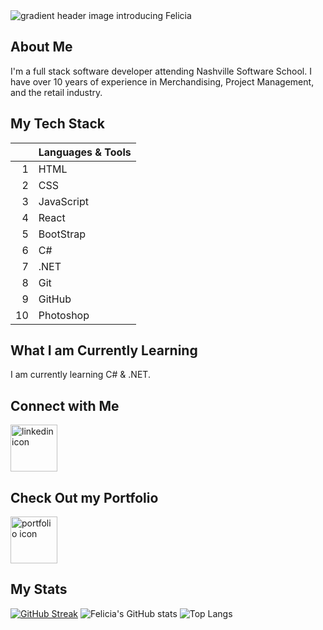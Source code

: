 <picture>
 <source media="(prefers-color-scheme: dark)" srcset="https://capsule-render.vercel.app/api?type=cylinder&height=300&color=gradient&text=Hello!%20I'm%20Felicia&textBg=false&animation=scaleIn">
 <source media="(prefers-color-scheme: light)" srcset="https://capsule-render.vercel.app/api?type=cylinder&height=200&color=gradient&text=Hello!%20I'm%20Felicia&textBg=false&animation=scaleIn">
 <img alt="gradient header image introducing Felicia" src="https://capsule-render.vercel.app/api?type=cylinder&height=200&color=gradient&text=Hello!%20I'm%20Felicia&textBg=false&animation=scaleIn">
</picture>

## About Me
I'm a full stack software developer attending Nashville Software School. I have over 10 years of experience in Merchandising, Project Management, and the retail industry.

## My Tech Stack
| | Languages & Tools |
|-----:|---------------|
|     1|HTML|
|     2|CSS|
|     3|JavaScript|
|     4|React|
|     5|BootStrap|
|     6|C#|
|     7|.NET|
|     8|Git|
|     9|GitHub|
|     10|Photoshop|

## What I am Currently Learning
I am currently learning C# & .NET.

## Connect with Me
<a href="https://www.linkedin.com/in/felicia-mings/" rel="social"><img src="https://upload.wikimedia.org/wikipedia/commons/thumb/8/81/LinkedIn_icon.svg/1024px-LinkedIn_icon.svg.png" alt="linkedin icon" width="75"></a>

## Check Out my Portfolio
<a href="https://feliciamings.netlify.app/" rel="portfolio"><img src="https://i.imgur.com/rxXUkwO.png" alt="portfolio icon" width="75"></a>

## My Stats
[![GitHub Streak](https://github-readme-streak-stats.herokuapp.com?user=fmings&card_width=495)](https://git.io/streak-stats)
![Felicia's GitHub stats](https://github-readme-stats.vercel.app/api?username=fmings&show_icons=true&theme=transparent)
![Top Langs](https://github-readme-stats.vercel.app/api/top-langs/?username=fmings&layout=compact)
